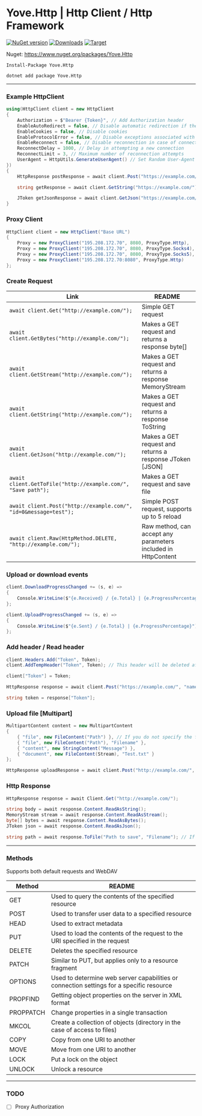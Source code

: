 # Yove.Http | Http Client / Http Framework

[![NuGet version](https://badge.fury.io/nu/Yove.Http.svg)](https://badge.fury.io/nu/Yove.Http)
[![Downloads](https://img.shields.io/nuget/dt/Yove.Http.svg)](https://www.nuget.org/packages/Yove.Http)
[![Target](https://img.shields.io/badge/.NET%20Standard-2.0-green.svg)](https://docs.microsoft.com/ru-ru/dotnet/standard/net-standard)

Nuget: https://www.nuget.org/packages/Yove.Http

```
Install-Package Yove.Http
```

```
dotnet add package Yove.Http
```

---

### Example HttpClient

```csharp
using(HttpClient client = new HttpClient
{
    Authorization = $"Bearer {Token}", // Add Authorization header
    EnableAutoRedirect = false, // Disable automatic redirection if the server responded with a Location header
    EnableCookies = false, // Disable cookies
    EnableProtocolError = false, // Disable exceptions associated with server response
    EnableReconnect = false, // Disable reconnection in case of connection errors or data reading
    ReconnectDelay = 1000, // Delay in attempting a new connection
    ReconnectLimit = 3, // Maximum number of reconnection attempts
    UserAgent = HttpUtils.GenerateUserAgent() // Set Random User-Agent
})
{
    HttpResponse postResponse = await client.Post("https://example.com/", "name=value");

    string getResponse = await client.GetString("https://example.com/");

    JToken getJsonResponse = await client.GetJson("https://example.com/list.json");
}
```

### Proxy Client

```csharp
HttpClient client = new HttpClient("Base URL")
{
    Proxy = new ProxyClient("195.208.172.70", 8080, ProxyType.Http),
    Proxy = new ProxyClient("195.208.172.70", 8080, ProxyType.Socks4),
    Proxy = new ProxyClient("195.208.172.70", 8080, ProxyType.Socks5),
    Proxy = new ProxyClient("195.208.172.70:8080", ProxyType.Http)
};
```

### Create Request

| Link                                                             | README                                                        |
| ---------------------------------------------------------------- | ------------------------------------------------------------- |
| `await client.Get("http://example.com/");`                       | Simple GET request                                            |
| `await client.GetBytes("http://example.com/");`                  | Makes a GET request and returns a response byte[]             |
| `await client.GetStream("http://example.com/");`                 | Makes a GET request and returns a response MemoryStream       |
| `await client.GetString("http://example.com/");`                 | Makes a GET request and returns a response ToString           |
| `await client.GetJson("http://example.com/");`                   | Makes a GET request and returns a response JToken [JSON]      |
| `await client.GetToFile("http://example.com/", "Save path");`    | Makes a GET request and save file                             |
| `await client.Post("http://example.com/", "id=0&message=test");` | Simple POST request, supports up to 5 reload                  |
| `await client.Raw(HttpMethod.DELETE, "http://example.com/");`    | Raw method, can accept any parameters included in HttpContent |

### Upload or download events

```csharp
client.DownloadProgressChanged += (s, e) =>
{
    Console.WriteLine($"{e.Received} / {e.Total} | {e.ProgressPercentage}");
};

client.UploadProgressChanged += (s, e) =>
{
    Console.WriteLine($"{e.Sent} / {e.Total} | {e.ProgressPercentage}");
};
```

### Add header / Read header

```csharp
client.Headers.Add("Token", Token);
client.AddTempHeader("Token", Token); // This header will be deleted after the request

client["Token"] = Token;

HttpResponse response = await client.Post("https://example.com/", "name=value");

string token = response["Token"];
```

### Upload file [Multipart]

```csharp
MultipartContent content = new MultipartContent
{
    { "file", new FileContent("Path") }, // If you do not specify the file name, the client will transfer the file name from the path
    { "file", new FileContent("Path"), "Filename" },
    { "content", new StringContent("Message") },
    { "document", new FileContent(Stream), "Test.txt" }
};

HttpResponse uploadResponse = await client.Post("http://example.com/", content);
```

### Http Response

```csharp
HttpResponse response = await Client.Get("http://example.com/");

string body = await response.Content.ReadAsString();
MemoryStream stream = await response.Content.ReadAsStream();
byte[] bytes = await response.Content.ReadAsBytes();
JToken json = await response.Content.ReadAsJson();

string path = await response.ToFile("Path to save", "Filename"); // If you do not specify a Filename, the client will try to find the file name, and save it, otherwise you will get an error
```

---

### Methods

Supports both default requests and WebDAV

| Method    | README                                                                                   |
| --------- | ---------------------------------------------------------------------------------------- |
| GET       | Used to query the contents of the specified resource                                     |
| POST      | Used to transfer user data to a specified resource                                       |
| HEAD      | Used to extract metadata                                                                 |
| PUT       | Used to load the contents of the request to the URI specified in the request             |
| DELETE    | Deletes the specified resource                                                           |
| PATCH     | Similar to PUT, but applies only to a resource fragment                                  |
| OPTIONS   | Used to determine web server capabilities or connection settings for a specific resource |
| PROPFIND  | Getting object properties on the server in XML format                                    |
| PROPPATCH | Change properties in a single transaction                                                |
| MKCOL     | Create a collection of objects (directory in the case of access to files)                |
| COPY      | Copy from one URI to another                                                             |
| MOVE      | Move from one URI to another                                                             |
| LOCK      | Put a lock on the object                                                                 |
| UNLOCK    | Unlock a resource                                                                        |

---

### TODO

- [ ] Proxy Authorization